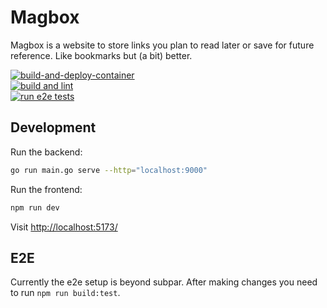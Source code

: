 # Magbox

Magbox is a website to store links you plan to read later or save for future reference. Like bookmarks but (a bit) better.

[![build-and-deploy-container](https://github.com/TimHi/magbox/actions/workflows/build-container.yaml/badge.svg)](https://github.com/TimHi/magbox/actions/workflows/build-container.yaml)  
[![build and lint](https://github.com/TimHi/magbox/actions/workflows/lint.yaml/badge.svg)](https://github.com/TimHi/magbox/actions/workflows/lint.yaml)  
[![run e2e tests](https://github.com/TimHi/magbox/actions/workflows/playwright.yml/badge.svg)](https://github.com/TimHi/magbox/actions/workflows/playwright.yml)

## Development

Run the backend:

```bash
go run main.go serve --http="localhost:9000"
```

Run the frontend:

```bash
npm run dev
```

Visit [http://localhost:5173/](http://localhost:5173/)

## E2E

Currently the e2e setup is beyond subpar. After making changes you need to run `npm run build:test`.
